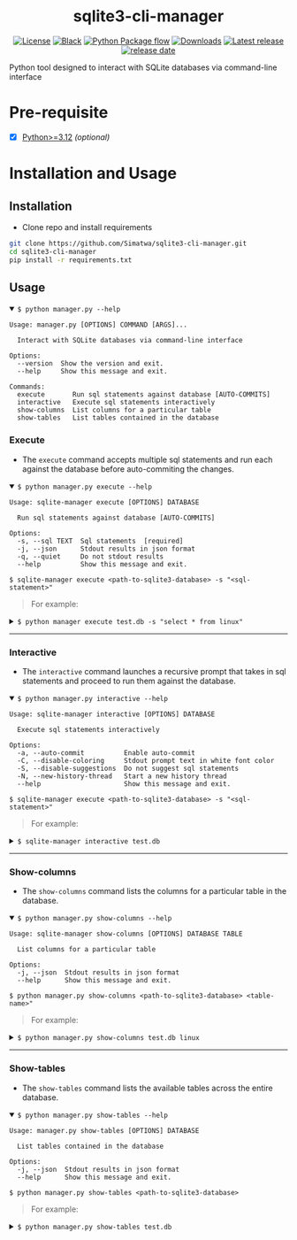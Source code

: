 <h1 align="center">sqlite3-cli-manager</h1>

<p align="center">
<a href="https://github.com/Simatwa/sqlite3-cli-manager/blob/main/LICENSE"><img alt="License" src="https://img.shields.io/static/v1?logo=GPL&color=Blue&message=MIT&label=License"/></a>
<a href="https://github.com/psf/black"><img alt="Black" src="https://img.shields.io/badge/code%20style-black-000000.svg"/></a>
<a href="https://github.com/Simatwa/sqlite3-cli-manager/actions/workflows/python-package.yml"><img alt="Python Package flow" src="https://github.com/Simatwa/sqlite3-cli-manager/actions/workflows/python-test.yml/badge.svg?branch=main"/></a>
<a href="https://github.com/Simatwa/sqlite3-cli-manager/releases/latest"><img src="https://img.shields.io/github/downloads/Simatwa/sqlite3-cli-manager/total?label=Asset%20Downloads&color=success" alt="Downloads"></img></a>
<a href="https://github.com/Simatwa/sqlite3-cli-manager/releases"><img src="https://img.shields.io/github/v/release/Simatwa/sqlite3-cli-manager?color=success&label=Release&logo=github" alt="Latest release"></img></a>
<a href="https://github.com/Simatwa/sqlite3-cli-manager/releases"><img src="https://img.shields.io/github/release-date/Simatwa/sqlite3-cli-manager?label=Release date&logo=github" alt="release date"></img></a>
</p>

Python tool designed to interact with SQLite databases via command-line interface

# Pre-requisite

- [x] [Python>=3.12](https://python.org) *(optional)*

# Installation and Usage

## Installation

- Clone repo and install requirements

```sh
git clone https://github.com/Simatwa/sqlite3-cli-manager.git
cd sqlite3-cli-manager
pip install -r requirements.txt
```

## Usage 

<details open>

<summary><code>$ python manager.py --help</code></summary>

```
Usage: manager.py [OPTIONS] COMMAND [ARGS]...

  Interact with SQLite databases via command-line interface

Options:
  --version  Show the version and exit.
  --help     Show this message and exit.

Commands:
  execute       Run sql statements against database [AUTO-COMMITS]
  interactive   Execute sql statements interactively
  show-columns  List columns for a particular table
  show-tables   List tables contained in the database

```

</details>

### Execute

- The `execute` command accepts multiple sql statements and run each against the database before auto-commiting the changes.
<details open>

<summary><code>$ python manager.py execute --help </code></summary>

```
Usage: sqlite-manager execute [OPTIONS] DATABASE

  Run sql statements against database [AUTO-COMMITS]

Options:
  -s, --sql TEXT  Sql statements  [required]
  -j, --json      Stdout results in json format
  -q, --quiet     Do not stdout results
  --help          Show this message and exit.
```

</details>

`$ sqlite-manager execute <path-to-sqlite3-database> -s "<sql-statement>"`

> For example:
<details>
<summary><code>$ python manager execute test.db -s "select * from linux"</code></summary>

``` 
┏━━━━━━━┳━━━━━━━━┳━━━━━━━━┳━━━━━━━━━━━┳━━━━━━━━┳━━━━━━━━┳━━━━━━━━━━━━┳━━━━━━━━━━━━┓
┃ Index ┃ Col. 1 ┃ Col. 2 ┃ Col. 3    ┃ Col. 4 ┃ Col. 5 ┃ Col. 6     ┃ Col. 7     ┃
┡━━━━━━━╇━━━━━━━━╇━━━━━━━━╇━━━━━━━━━━━╇━━━━━━━━╇━━━━━━━━╇━━━━━━━━━━━━╇━━━━━━━━━━━━┩
│   0   │ 1      │ Parrot │ community │ None   │ 1      │ 2024-11-07 │ 2024-11-07 │
│       │        │        │           │        │        │ 13:22:13   │ 13:22:13   │
├───────┼────────┼────────┼───────────┼────────┼────────┼────────────┼────────────┤
│   1   │ 2      │ Kali   │ community │ None   │ 1      │ 2024-11-07 │ 2024-11-07 │
│       │        │        │           │        │        │ 13:22:21   │ 13:22:21   │
├───────┼────────┼────────┼───────────┼────────┼────────┼────────────┼────────────┤
│   2   │ 3      │ Ubuntu │ community │ None   │ 1      │ 2024-11-07 │ 2024-11-07 │
│       │        │        │           │        │        │ 13:48:18   │ 13:48:18   │
├───────┼────────┼────────┼───────────┼────────┼────────┼────────────┼────────────┤
│   3   │ 4      │ Fedora │ community │ None   │ 1      │ 2024-11-07 │ 2024-11-07 │
│       │        │        │           │        │        │ 13:48:49   │ 13:48:49   │
└───────┴────────┴────────┴───────────┴────────┴────────┴────────────┴────────────┘──┘
```
</details>

---

### Interactive

- The `interactive` command launches a recursive prompt that takes in sql statements and proceed to run them against the database.
<details open>

<summary><code>$ python manager.py interactive --help </code></summary>

```
Usage: sqlite-manager interactive [OPTIONS] DATABASE

  Execute sql statements interactively

Options:
  -a, --auto-commit          Enable auto-commit
  -C, --disable-coloring     Stdout prompt text in white font color
  -S, --disable-suggestions  Do not suggest sql statements
  -N, --new-history-thread   Start a new history thread
  --help                     Show this message and exit.
```

</details>

`$ sqlite-manager execute <path-to-sqlite3-database> -s "<sql-statement>"`

> For example:
<details>
<summary><code>$ sqlite-manager interactive test.db </code></summary>

``` 
Welcome to interactive sqlite3-db manager.
Run help or h <command> for usage info.
Repo : https://github.com/Simatwa/sqlite3-cli-manager
 
╰─>select * from Linux
┏━━━━━━━┳━━━━━━━━┳━━━━━━━━┳━━━━━━━━━━━┳━━━━━━━━┳━━━━━━━━┳━━━━━━━━━━━━┳━━━━━━━━━━━━┓
┃ Index ┃ Col. 1 ┃ Col. 2 ┃ Col. 3    ┃ Col. 4 ┃ Col. 5 ┃ Col. 6     ┃ Col. 7     ┃
┡━━━━━━━╇━━━━━━━━╇━━━━━━━━╇━━━━━━━━━━━╇━━━━━━━━╇━━━━━━━━╇━━━━━━━━━━━━╇━━━━━━━━━━━━┩
│   0   │ 1      │ Parrot │ community │ None   │ 1      │ 2024-11-07 │ 2024-11-07 │
│       │        │        │           │        │        │ 13:22:13   │ 13:22:13   │
├───────┼────────┼────────┼───────────┼────────┼────────┼────────────┼────────────┤
│   1   │ 2      │ Kali   │ community │ None   │ 1      │ 2024-11-07 │ 2024-11-07 │
│       │        │        │           │        │        │ 13:22:21   │ 13:22:21   │
├───────┼────────┼────────┼───────────┼────────┼────────┼────────────┼────────────┤
│   2   │ 3      │ Ubuntu │ community │ None   │ 1      │ 2024-11-07 │ 2024-11-07 │
│       │        │        │           │        │        │ 13:48:18   │ 13:48:18   │
├───────┼────────┼────────┼───────────┼────────┼────────┼────────────┼────────────┤
│   3   │ 4      │ Fedora │ community │ None   │ 1      │ 2024-11-07 │ 2024-11-07 │
│       │        │        │           │        │        │ 13:48:49   │ 13:48:49   │
└───────┴────────┴────────┴───────────┴────────┴────────┴────────────┴────────────┘
╭─[Smartwa@test.db]~[🕒16:55:56-💻00:00:03-⚡-3.9s] 
╰─>select * from 
                  select * from Linux  
                  select * from sqlite_schema
                  select * from sqlite_temp_schema



```
</details>

---

### Show-columns

- The `show-columns` command lists the columns for a particular table in the database.
<details open>

<summary><code>$ python manager.py show-columns --help </code></summary>

```
Usage: sqlite-manager show-columns [OPTIONS] DATABASE TABLE

  List columns for a particular table

Options:
  -j, --json  Stdout results in json format
  --help      Show this message and exit.
```

</details>

`$ python manager.py show-columns <path-to-sqlite3-database> <table-name>"`

> For example:
<details>
<summary><code>$ python manager.py show-columns test.db linux</code></summary>

```
┏━━━━━━━┳━━━━━━━━┳━━━━━━━━━━━━━━━┳━━━━━━━━━━━━━━━┳━━━━━━━━┳━━━━━━━━━━━━━━┳━━━━━━━━┓
┃ Index ┃ Col. 1 ┃ Col. 2        ┃ Col. 3        ┃ Col. 4 ┃ Col. 5       ┃ Col. 6 ┃
┡━━━━━━━╇━━━━━━━━╇━━━━━━━━━━━━━━━╇━━━━━━━━━━━━━━━╇━━━━━━━━╇━━━━━━━━━━━━━━╇━━━━━━━━┩
│   0   │ 0      │ id            │ INTEGER       │ 0      │ None         │ 1      │
├───────┼────────┼───────────────┼───────────────┼────────┼──────────────┼────────┤
│   1   │ 1      │ distro        │ TEXT          │ 1      │ None         │ 0      │
├───────┼────────┼───────────────┼───────────────┼────────┼──────────────┼────────┤
│   2   │ 2      │ org           │ TEXT          │ 0      │ 'community'  │ 0      │
├───────┼────────┼───────────────┼───────────────┼────────┼──────────────┼────────┤
│   3   │ 3      │ logo          │ BLOB NULLABLE │ 0      │ None         │ 0      │
├───────┼────────┼───────────────┼───────────────┼────────┼──────────────┼────────┤
│   4   │ 4      │ is_maintained │ BOOLEAN       │ 0      │ 1            │ 0      │
├───────┼────────┼───────────────┼───────────────┼────────┼──────────────┼────────┤
│   5   │ 5      │ updated_on    │ TIMESTAMP     │ 0      │ CURRENT_TIM… │ 0      │
├───────┼────────┼───────────────┼───────────────┼────────┼──────────────┼────────┤
│   6   │ 6      │ created_at    │ TIMESTAMP     │ 1      │ CURRENT_TIM… │ 0      │
└───────┴────────┴───────────────┴───────────────┴────────┴──────────────┴────────┘
```
</details>

---

### Show-tables

- The `show-tables` command lists the available tables across the entire database.
<details open>

<summary><code>$ python manager.py show-tables --help </code></summary>

```
Usage: manager.py show-tables [OPTIONS] DATABASE

  List tables contained in the database

Options:
  -j, --json  Stdout results in json format
  --help      Show this message and exit.
```

</details>

`$ python manager.py show-tables <path-to-sqlite3-database>`

> For example:
<details>
<summary><code>$ python manager.py show-tables test.db</code></summary>

```
┏━━━━━━━┳━━━━━━━━┳━━━━━━━━━━━━━━━━━━━━┳━━━━━━━━┳━━━━━━━━┳━━━━━━━━┳━━━━━━━━┓
┃ Index ┃ Col. 1 ┃ Col. 2             ┃ Col. 3 ┃ Col. 4 ┃ Col. 5 ┃ Col. 6 ┃
┡━━━━━━━╇━━━━━━━━╇━━━━━━━━━━━━━━━━━━━━╇━━━━━━━━╇━━━━━━━━╇━━━━━━━━╇━━━━━━━━┩
│   0   │ main   │ sqlite_sequence    │ table  │ 2      │ 0      │ 0      │
├───────┼────────┼────────────────────┼────────┼────────┼────────┼────────┤
│   1   │ main   │ Linux              │ table  │ 7      │ 0      │ 0      │
├───────┼────────┼────────────────────┼────────┼────────┼────────┼────────┤
│   2   │ main   │ sqlite_schema      │ table  │ 5      │ 0      │ 0      │
├───────┼────────┼────────────────────┼────────┼────────┼────────┼────────┤
│   3   │ temp   │ sqlite_temp_schema │ table  │ 5      │ 0      │ 0      │
└───────┴────────┴────────────────────┴────────┴────────┴────────┴────────┘
```
</details>